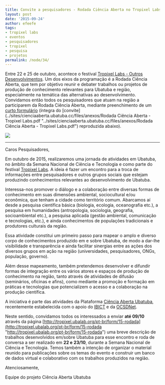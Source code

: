 ```yaml
---
title: Convite a pesquisadores - Rodada Ciência Aberta no Tropixel Labs
layout: post
date: '2015-09-24'
author: efeefe
tags:
- tropixel labs
- eventos
- pesquisadores
- tropixel
- pesquisa
- projetos
permalink: /node/34/
---
```


Entre 22 e 25 de outubro, acontece o festival [Tropixel Labs - Outros Desenvolvimentos](http://tropixel.ubalab.org "http://tropixel.ubalab.org"). Um dos eixos da programação é a Rodada Ciência Aberta, que tem por objetivo reunir e debater trabalhos ou projetos de produção de conhecimento relevantes para Ubatuba e região, especialmente na temática das alternativas ao desenvolvimento. Convidamos então todos os pesquisadores que atuam na região a participarem da Rodada Ciência Aberta, mediante preenchimento de um [curto formulário](http://tropixel.ubalab.org/pt-br/form/15-rodada "http://tropixel.ubalab.org/pt-br/form/15-rodada") (íntegra do [convite](../sites/cienciaaberta.ubatuba.cc/files/anexos/Rodada Ciência Aberta - Tropixel Labs.pdf "../sites/cienciaaberta.ubatuba.cc/files/anexos/Rodada Ciência Aberta - Tropixel Labs.pdf") reproduzida abaixo).

![](https://farm1.staticflickr.com/317/18733295109_4211021ec6_k_d.jpg)

---

Caros Pesquisadores,

Em outubro de 2015, realizaremos uma jornada de atividades em Ubatuba, no âmbito da Semana Nacional de Ciência e Tecnologia e como parte do festival [Tropixel Labs](http://tropixel.ubalab.org/ "http://tropixel.ubalab.org/"). A ideia é fazer um encontro para a troca de informações entre pesquisadores e outros grupos sociais que estejam produzindo conhecimentos relevantes ao desenvolvimento de Ubatuba.

Interessa-nos promover o diálogo e a colaboração entre diversas formas de conhecimento em suas dimensões ambiental, sociocultural e/ou econômica, que tenham a cidade como território comum. Abarcamos aí desde a pesquisa científica básica (biologia, ecologia, oceanografia etc.), a pesquisa em humanidades (antropologia, sociologia, geografia, socioambiental etc.), a pesquisa aplicada (gestão ambiental, comunicação e tecnologias, etc.), e ainda conhecimentos de populações tradicionais e produtores culturais da região.

Essa atividade constitui um primeiro passo para mapear o amplo e diverso corpo de conhecimentos produzido em e sobre Ubatuba, de modo a dar-lhe visibilidade e transparência e ainda facilitar sinergias entre as ações dos diversos grupos em ação na região (universidades, pesquisadores, ONGs, população, governo).

Além desse mapeamento, também pretendemos desenvolver e difundir formas de integração entre os vários atores e espaços de produção de conhecimento na região, tanto através de atividades de difusão (seminários, oficinas e afins), como mediante a promoção e formação em práticas e tecnologias que potencializem o acesso e a colaboração na produção científica.

A iniciativa é parte das atividades da Plataforma [Ciência Aberta Ubatuba](../index.html "../index.html"), recentemente estabelecida com o apoio do [IBICT](http://www.ibict.br/ "http://www.ibict.br/") e da [OCSDNet](http://ocsdnet.org/ "http://ocsdnet.org/").

Neste sentido, convidamos todos os interessados a enviar **até 09/10** através da página [http://tropixel.ubalab.org/pt-br/form/15-rodada](http://tropixel.ubalab.org/pt-br/form/15-rodada "http://tropixel.ubalab.org/pt-br/form/15-rodada") uma breve descrição de trabalhos desenvolvidos em/sobre Ubatuba para esse encontro e roda de conversa a ser realizado em **22 e** **23/10**, durante a Semana Nacional de Ciência e Tecnologia. Temos também a intenção de organizar o material reunido para publicações sobre os temas do evento e construir um banco de dados virtual e colaborativo com os trabalhos produzidos na região.

Atenciosamente,

Equipe do projeto Ciência Aberta Ubatuba